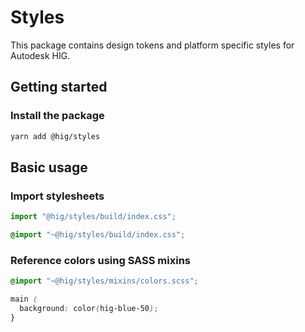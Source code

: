 # Styles

This package contains design tokens and platform specific styles for Autodesk HIG.

## Getting started

### Install the package

```bash
yarn add @hig/styles
```

## Basic usage

### Import stylesheets

```js
import "@hig/styles/build/index.css";
```

```scss
@import "~@hig/styles/build/index.css";
```

### Reference colors using SASS mixins

```scss
@import "~@hig/styles/mixins/colors.scss";

main (
  background: color(hig-blue-50);
}
```

<!-- TODO: Document API. Sass mixins, tokens, styles, etc. -->
